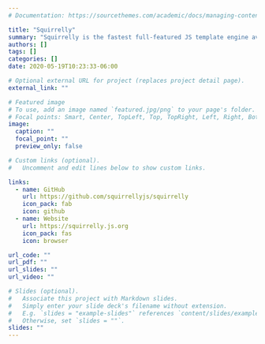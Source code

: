 ```yaml
---
# Documentation: https://sourcethemes.com/academic/docs/managing-content/

title: "Squirrelly"
summary: "Squirrelly is the fastest full-featured JS template engine available."
authors: []
tags: []
categories: []
date: 2020-05-19T10:23:33-06:00

# Optional external URL for project (replaces project detail page).
external_link: ""

# Featured image
# To use, add an image named `featured.jpg/png` to your page's folder.
# Focal points: Smart, Center, TopLeft, Top, TopRight, Left, Right, BottomLeft, Bottom, BottomRight.
image:
  caption: ""
  focal_point: ""
  preview_only: false

# Custom links (optional).
#   Uncomment and edit lines below to show custom links.

links:
  - name: GitHub
    url: https://github.com/squirrellyjs/squirrelly
    icon_pack: fab
    icon: github
  - name: Website
    url: https://squirrelly.js.org
    icon_pack: fas
    icon: browser

url_code: ""
url_pdf: ""
url_slides: ""
url_video: ""

# Slides (optional).
#   Associate this project with Markdown slides.
#   Simply enter your slide deck's filename without extension.
#   E.g. `slides = "example-slides"` references `content/slides/example-slides.md`.
#   Otherwise, set `slides = ""`.
slides: ""
---
```

